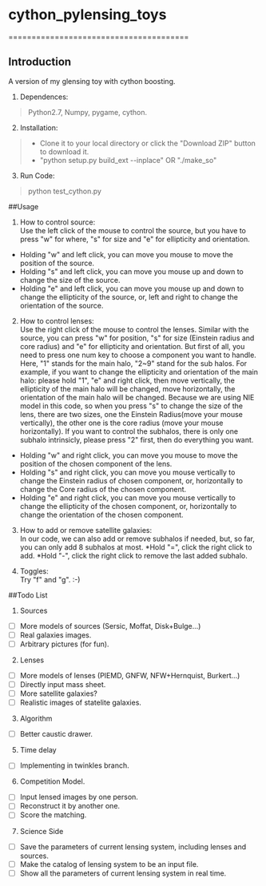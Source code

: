 # cython_pylensing_toys

=======================================
## Introduction
A version of my glensing toy with cython boosting. 

1. Dependences: 
>Python2.7, Numpy, pygame, cython.

2. Installation:
>* Clone it to your local directory or click the "Download ZIP" button to download it.  
>* "python setup.py build_ext --inplace" OR "./make_so"

3. Run Code:
>python test_cython.py


##Usage

1. How to control source:  
Use the left click of the mouse to control the source, 
but you have to press "w" for where, "s" for size and "e" for ellipticity and orientation.
  * Holding "w" and left click, you can move you mouse to move the position of the source.
  * Holding "s" and left click, you can move you mouse up and down to change the size of the source.
  * Holding "e" and left click, you can move you mouse up and down to change the ellipticity of the source, or, left and right to change the orientation of the source.

2. How to control lenses:  
Use the right click of the mouse to control the lenses.
Similar with the source, you can press "w" for position, "s" for size (Einstein radius and core radius) and "e" for ellipticity and orientation. But first of all, you need to press one num key to choose a component you want to handle. Here, "1" stands for the main halo, "2~9" stand for the sub halos. For example, if you want to change the ellipticity and orientation of the main halo: please hold "1", "e" and right click, then move vertically, the ellipticity of the main halo will be changed, move horizontally, the orientation of the main halo will be changed. Because we are using NIE model in this code, so when you press "s" to change the size of the lens, there are two sizes, one the Einstein Radius(move your mouse vertically), the other one is the core radius (move your mouse horizontally). If you want to control the subhalos, there is only one subhalo intrinsicly, please press "2" first, then do everything you want.

  * Holding "w" and right click, you can move you mouse to move the position of the chosen component of the lens.
  * Holding "s" and right click, you can move you mouse vertically to change the Einstein radius of chosen component, or, horizontally to change the Core radius of the chosen component.
  * Holding "e" and right click, you can move you mouse vertically  to change the ellipticity of the chosen component, or, horizontally to change the orientation of the chosen component.

3. How to add or remove satellite galaxies:  
In our code, we can also add or remove subhalos if needed, but, so far, you can only add 8 subhalos at most.
  *Hold "=", click the right click to add.
  *Hold "-", click the right click to remove the last added subhalo.

4. Toggles:  
Try "f" and "g". :-)

##Todo List
1. Sources
 - [ ] More models of sources (Sersic, Moffat, Disk\+Bulge...)
 - [ ] Real galaxies images.
 - [ ] Arbitrary pictures (for fun).

2. Lenses
 - [ ] More models of lenses (PIEMD, GNFW, NFW\+Hernquist, Burkert...)
 - [ ] Directly input mass sheet.
 - [ ] More satellite galaxies?
 - [ ] Realistic images of statelite galaxies.

3. Algorithm 
 - [ ] Better caustic drawer.

5. Time delay
 - [ ] Implementing in twinkles branch.

6. Competition Model.
 - [ ] Input lensed images by one person.
 - [ ] Reconstruct it by another one.
 - [ ] Score the matching.

7. Science Side
 - [ ] Save the parameters of current lensing system, including lenses and sources.
 - [ ] Make the catalog of lensing system to be an input file.
 - [ ] Show all the parameters of current lensing system in real time.
